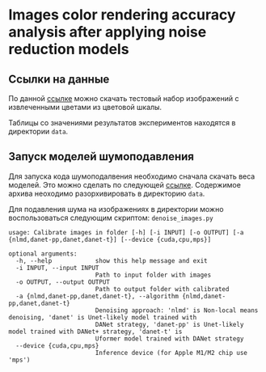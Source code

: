 # Images color rendering accuracy analysis after applying noise reduction models

## Ссылки на данные
По данной [ссылке](https://disk.yandex.ru/d/H-GxaeR01etD8w "Yandex Disk") можно скачать 
тестовый набор изображений с извлеченными цветами из цветовой шкалы.

Таблицы со значениями результатов экспериментов находятся в директории `data`.

## Запуск моделей шумоподавления
Для запуска кода шумоподалвения необходимо сначала скачать веса моделей.
Это можно сделать по следующей [ссылке](https://disk.yandex.ru/d/Mxab1Cw7Tl8rMQ "Yandex Disk").
Содержимое архива неоходимо разорхивировать в директорию `data`.

Для подавления шума на изображениях в директории можно воспользоваться следующим
скриптом: `denoise_images.py`
```shell
usage: Calibrate images in folder [-h] [-i INPUT] [-o OUTPUT] [-a {nlmd,danet-pp,danet,danet-t}] [--device {cuda,cpu,mps}]

optional arguments:
  -h, --help            show this help message and exit
  -i INPUT, --input INPUT
                        Path to input folder with images
  -o OUTPUT, --output OUTPUT
                        Path to output folder with calibrated
  -a {nlmd,danet-pp,danet,danet-t}, --algorithm {nlmd,danet-pp,danet,danet-t}
                        Denoising approach: 'nlmd' is Non-local means denoising, 'danet' is Unet-likely model trained with
                        DANet strategy, 'danet-pp' is Unet-likely model trained with DANet+ strategy, 'danet-t' is
                        Uformer model trained with DANet strategy
  --device {cuda,cpu,mps}
                        Inference device (for Apple M1/M2 chip use 'mps')
```